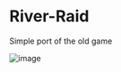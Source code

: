 # River-Raid
Simple port of the old game

![image](https://user-images.githubusercontent.com/63966121/172069232-8a4fb916-9ec0-420b-ad8d-891592aa4376.png)
